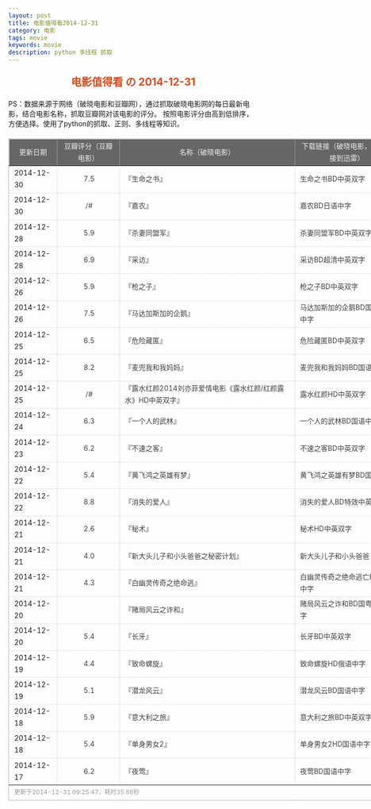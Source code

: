 ```yaml
---
layout: post
title: 电影值得看2014-12-31
category: 电影
tags: movie
keywords: movie 
description: python 多线程 抓取
---
```

<h2 style="text-align:center;color:#D54E21;margin:20px auto">电影值得看 の 2014-12-31</h2>
<div>PS：数据来源于网络（破晓电影和豆瓣网），通过抓取破晓电影网的每日最新电影，结合电影名称，抓取豆瓣网对该电影的评分。
按照电影评分由高到低排序，方便选择。使用了python的抓取、正则、多线程等知识。</div>
<table id="movietb">
	<thead>
		<tr>
			<td min-width="100px">更新日期</td>
			<td min-width="100px">豆瓣评分（豆瓣电影）</td>
			<td min-width="300px">名称（破晓电影）</td>
			<td>下载链接（破晓电影，复制链接到迅雷）</td>
		</tr>
	</thead>
	<tbody>
		<tr>
			<td>2014-12-30</td>
			<td style="color:#FF5138!important;text-align:center;"><a href="http://movie.douban.com/subject/20283482/" target="_blank">7.5</a></td>
			<td>『<a href="http://www.poxiao.com/movie/37915.html" target="_blank">生命之书</a>』</td>
			<td><a href="ftp://6:6@p13.poxiao.com:8202/[www.poxiao.com破晓电影]生命之书BD中英双字.rmvb" target="_blank">生命之书BD中英双字</a></td>
		</tr>
				<tr>
			<td>2014-12-30</td>
			<td style="color:#FF5138!important;text-align:center;"><a href="0" target="_blank">/#</a></td>
			<td>『<a href="http://www.poxiao.com/movie/37914.html" target="_blank">嘉农</a>』</td>
			<td><a href="ftp://5:5@p13.poxiao.com:8202/[www.poxiao.com破晓电影]嘉农BD日语中字.rmvb" target="_blank">嘉农BD日语中字</a></td>
		</tr>
				<tr>
			<td>2014-12-28</td>
			<td style="color:#FF5138!important;text-align:center;"><a href="http://movie.douban.com/subject/25726142/" target="_blank">5.9</a></td>
			<td>『<a href="http://www.poxiao.com/movie/37912.html" target="_blank">杀妻同盟军</a>』</td>
			<td><a href="ftp://4:4@p13.poxiao.com:8202/[www.poxiao.com破晓电影]杀妻同盟军BD中英双字.rmvb" target="_blank">杀妻同盟军BD中英双字</a></td>
		</tr>
				<tr>
			<td>2014-12-28</td>
			<td style="color:#FF5138!important;text-align:center;"><a href="http://movie.douban.com/subject/23034934/" target="_blank">6.9</a></td>
			<td>『<a href="http://www.poxiao.com/movie/37910.html" target="_blank">采访</a>』</td>
			<td><a href="ftp://3:3@p13.poxiao.com:8202/[www.poxiao.com破晓电影]采访BD超清中英双字.rmvb" target="_blank">采访BD超清中英双字</a></td>
		</tr>
				<tr>
			<td>2014-12-26</td>
			<td style="color:#FF5138!important;text-align:center;"><a href="http://movie.douban.com/subject/20515015/" target="_blank">5.9</a></td>
			<td>『<a href="http://www.poxiao.com/movie/37909.html" target="_blank">枪之子</a>』</td>
			<td><a href="ftp://5:5@p27.poxiao.com:8201/[www.poxiao.com破晓电影]枪之子BD中英双字.rmvb" target="_blank">枪之子BD中英双字</a></td>
		</tr>
				<tr>
			<td>2014-12-26</td>
			<td style="color:#FF5138!important;text-align:center;"><a href="http://movie.douban.com/subject/11810348/" target="_blank">7.5</a></td>
			<td>『<a href="http://www.poxiao.com/movie/37908.html" target="_blank">马达加斯加的企鹅</a>』</td>
			<td><a href="ftp://2:2@p13.poxiao.com:8202/[www.poxiao.com破晓电影]马达加斯加的企鹅BD国英双音中字.mkv" target="_blank">马达加斯加的企鹅BD国英双音中字</a></td>
		</tr>
				<tr>
			<td>2014-12-25</td>
			<td style="color:#FF5138!important;text-align:center;"><a href="http://movie.douban.com/subject/4301659/" target="_blank">6.5</a></td>
			<td>『<a href="http://www.poxiao.com/movie/37907.html" target="_blank">危险藏匿</a>』</td>
			<td><a href="ftp://3:3@p13.poxiao.com:8202/[www.poxiao.com破晓电影]危险藏匿BD中英双字.rmvb" target="_blank">危险藏匿BD中英双字</a></td>
		</tr>
				<tr>
			<td>2014-12-25</td>
			<td style="color:#FF5138!important;text-align:center;"><a href="http://movie.douban.com/subject/25884416/" target="_blank">8.2</a></td>
			<td>『<a href="http://www.poxiao.com/movie/37763.html" target="_blank">麦兜我和我妈妈</a>』</td>
			<td><a href="ftp://1:1@p13.poxiao.com:8202/[www.poxiao.com破晓电影]麦兜我和我妈妈BD国语中字.mkv" target="_blank">麦兜我和我妈妈BD国语中字</a></td>
		</tr>
				<tr>
			<td>2014-12-25</td>
			<td style="color:#FF5138!important;text-align:center;"><a href="0" target="_blank">/#</a></td>
			<td>『<a href="http://www.poxiao.com/movie/37906.html" target="_blank">露水红颜2014刘亦菲爱情电影《露水红颜/红颜露水》HD中英双字</a>』</td>
			<td><a href="ftp://1:1@p13.poxiao.com:8202/[www.poxiao.com破晓电影]露水红颜HD中英双字.rmvb" target="_blank">露水红颜HD中英双字</a></td>
		</tr>
				<tr>
			<td>2014-12-24</td>
			<td style="color:#FF5138!important;text-align:center;"><a href="http://movie.douban.com/subject/24695277/" target="_blank">6.3</a></td>
			<td>『<a href="http://www.poxiao.com/movie/37804.html" target="_blank">一个人的武林</a>』</td>
			<td><a href="ftp://4:4@p13.poxiao.com:8202/[www.poxiao.com破晓电影]一个人的武林BD国语中字.rmvb" target="_blank">一个人的武林BD国语中字</a></td>
		</tr>
				<tr>
			<td>2014-12-23</td>
			<td style="color:#FF5138!important;text-align:center;"><a href="http://movie.douban.com/subject/25721544/" target="_blank">6.2</a></td>
			<td>『<a href="http://www.poxiao.com/movie/37900.html" target="_blank">不速之客</a>』</td>
			<td><a href="ftp://7:7@p13.poxiao.com:8202/[www.poxiao.com破晓电影]不速之客BD中英双字.rmvb" target="_blank">不速之客BD中英双字</a></td>
		</tr>
				<tr>
			<td>2014-12-22</td>
			<td style="color:#FF5138!important;text-align:center;"><a href="http://movie.douban.com/subject/25444447/" target="_blank">5.4</a></td>
			<td>『<a href="http://www.poxiao.com/movie/37901.html" target="_blank">黄飞鸿之英雄有梦</a>』</td>
			<td><a href="ftp://6:6@p13.poxiao.com:8202/[www.poxiao.com破晓电影]黄飞鸿之英雄有梦BD国语中字.rmvb" target="_blank">黄飞鸿之英雄有梦BD国语中字</a></td>
		</tr>
				<tr>
			<td>2014-12-22</td>
			<td style="color:#FF5138!important;text-align:center;"><a href="http://movie.douban.com/subject/21318488/" target="_blank">8.8</a></td>
			<td>『<a href="http://www.poxiao.com/movie/37899.html" target="_blank">消失的爱人</a>』</td>
			<td><a href="ftp://5:5@p13.poxiao.com:8202/[www.poxiao.com破晓电影]消失的爱人BD特效中英双字.rmvb" target="_blank">消失的爱人BD特效中英双字</a></td>
		</tr>
				<tr>
			<td>2014-12-21</td>
			<td style="color:#FF5138!important;text-align:center;"><a href="http://movie.douban.com/subject/25969095/" target="_blank">2.6</a></td>
			<td>『<a href="http://www.poxiao.com/movie/37897.html" target="_blank">秘术</a>』</td>
			<td><a href="ftp://3:3@p13.poxiao.com:8202/[www.poxiao.com破晓电影]秘术HD中英双字.rmvb" target="_blank">秘术HD中英双字</a></td>
		</tr>
				<tr>
			<td>2014-12-21</td>
			<td style="color:#FF5138!important;text-align:center;"><a href="http://movie.douban.com/subject/25966045/" target="_blank">4.0</a></td>
			<td>『<a href="http://www.poxiao.com/movie/37895.html" target="_blank">新大头儿子和小头爸爸之秘密计划</a>』</td>
			<td><a href="ftp://1:1@p13.poxiao.com:8202/[www.poxiao.com破晓电影]新大头儿子和小头爸爸之秘密计划BD国语中字.mkv" target="_blank">新大头儿子和小头爸爸</a></td>
		</tr>
				<tr>
			<td>2014-12-21</td>
			<td style="color:#FF5138!important;text-align:center;"><a href="http://movie.douban.com/subject/20253940/" target="_blank">4.3</a></td>
			<td>『<a href="http://www.poxiao.com/movie/37898.html" target="_blank">白幽灵传奇之绝命逃</a>』</td>
			<td><a href="ftp://4:4@p13.poxiao.com:8202/[www.poxiao.com破晓电影]白幽灵传奇之绝命逃亡BD英语中字.rmvb" target="_blank">白幽灵传奇之绝命逃亡BD英语中字</a></td>
		</tr>
				<tr>
			<td>2014-12-20</td>
			<td style="color:#FF5138!important;text-align:center;"><a href="http://movie.douban.com/subject/26285776/" target="_blank"></a></td>
			<td>『<a href="http://www.poxiao.com/movie/37896.html" target="_blank">赌局风云之诈和</a>』</td>
			<td><a href="ftp://2:2@p13.poxiao.com:8202/[www.poxiao.com破晓电影]赌局风云之诈和BD国粤双音中字.mkv" target="_blank">赌局风云之诈和BD国粤双音中字</a></td>
		</tr>
				<tr>
			<td>2014-12-20</td>
			<td style="color:#FF5138!important;text-align:center;"><a href="http://movie.douban.com/subject/25770733/" target="_blank">5.4</a></td>
			<td>『<a href="http://www.poxiao.com/movie/37894.html" target="_blank">长牙</a>』</td>
			<td><a href="ftp://5:5@p27.poxiao.com:8201/[www.poxiao.com破晓电影]长牙BD中英双字.rmvb" target="_blank">长牙BD中英双字</a></td>
		</tr>
				<tr>
			<td>2014-12-19</td>
			<td style="color:#FF5138!important;text-align:center;"><a href="http://movie.douban.com/subject/25913634/" target="_blank">4.4</a></td>
			<td>『<a href="http://www.poxiao.com/movie/37893.html" target="_blank">致命螺旋</a>』</td>
			<td><a href="ftp://8:8@p13.poxiao.com:8202/[www.poxiao.com破晓电影]致命螺旋HD俄语中字.rmvb" target="_blank">致命螺旋HD俄语中字</a></td>
		</tr>
				<tr>
			<td>2014-12-19</td>
			<td style="color:#FF5138!important;text-align:center;"><a href="http://movie.douban.com/subject/25810920/" target="_blank">5.1</a></td>
			<td>『<a href="http://www.poxiao.com/movie/37878.html" target="_blank">潜龙风云</a>』</td>
			<td><a href="ftp://7:7@p13.poxiao.com:8202/[www.poxiao.com破晓电影]潜龙风云BD国语中字.rmvb" target="_blank">潜龙风云BD国语中字</a></td>
		</tr>
				<tr>
			<td>2014-12-18</td>
			<td style="color:#FF5138!important;text-align:center;"><a href="http://movie.douban.com/subject/24706496/" target="_blank">5.9</a></td>
			<td>『<a href="http://www.poxiao.com/movie/37889.html" target="_blank">意大利之旅</a>』</td>
			<td><a href="ftp://5:5@p13.poxiao.com:8202/[www.poxiao.com破晓电影]意大利之旅BD中英双字.rmvb" target="_blank">意大利之旅BD中英双字</a></td>
		</tr>
				<tr>
			<td>2014-12-18</td>
			<td style="color:#FF5138!important;text-align:center;"><a href="http://movie.douban.com/subject/21359619/" target="_blank">5.4</a></td>
			<td>『<a href="http://www.poxiao.com/movie/37890.html" target="_blank">单身男女2</a>』</td>
			<td><a href="ftp://6:6@p13.poxiao.com:8202/[www.poxiao.com破晓电影]单身男女2HD国语中字.rmvb" target="_blank">单身男女2HD国语中字</a></td>
		</tr>
				<tr>
			<td>2014-12-17</td>
			<td style="color:#FF5138!important;text-align:center;"><a href="http://movie.douban.com/subject/19962587/" target="_blank">6.2</a></td>
			<td>『<a href="http://www.poxiao.com/movie/37723.html" target="_blank">夜莺</a>』</td>
			<td><a href="ftp://4:4@p13.poxiao.com:8202/[www.poxiao.com破晓电影]夜莺BD国语中字.rmvb" target="_blank">夜莺BD国语中字</a></td>
		</tr>
			</tbody>
	<tfoot>
		<tr>
			<td colspan="4">更新于2014-12-31 09:25:47，耗时35.66秒</td>
		</tr>
	</tfoot>
</table>	<style>
	#movietb {width:790px;border:1px #CCCCCC solid;font-size:14px;margin:20px auto;}
	#movietb td {border:1px #CCCCCC dotted;line-height:24px;vertical-align: middle;}
	#movietb a {text-decoration:none;color:#464646; text-shadow:0 1px 0 #F2F2F2;border:0!important}
	#movietb a:hover {text-decoration:underline;color:#D54E21;}
	#movietb tbody tr:hover{background:#CCC}
	#movietb thead {background-color:#666;color:#eee;text-align:center}
	#movietb tbody {text-align:left;}
	#movietb tbody td {padding-left:10px;}
	#movietb tfoot td,.size {padding-left: 10px;font-size:12px;color:#999}
</style>